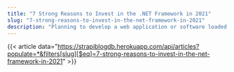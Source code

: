 ```yaml
---
title: "7 Strong Reasons to Invest in the .NET Framework in 2021"
slug: "7-strong-reasons-to-invest-in-the-net-framework-in-2021"
description: "Planning to develop a web application or software loaded with advanced features to meet the changing business needs of your startup, SME, or large enterprise? If yes, it’s wise considering the .NET framework over others."
---
```


{{< article data="https://strapiblogdb.herokuapp.com/api/articles?populate=*&filters[slug][$eq]=7-strong-reasons-to-invest-in-the-net-framework-in-2021" >}}
